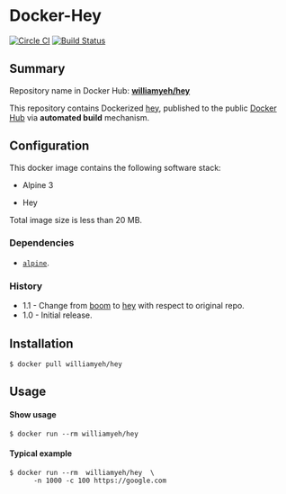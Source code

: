 Docker-Hey
============

[![Circle CI](https://circleci.com/gh/William-Yeh/docker-hey.svg?style=shield)](https://circleci.com/gh/William-Yeh/docker-hey) [![Build Status](https://travis-ci.org/William-Yeh/docker-hey.svg?branch=master)](https://travis-ci.org/William-Yeh/docker-hey)


## Summary

Repository name in Docker Hub: **[williamyeh/hey](https://hub.docker.com/r/williamyeh/hey/)**

This repository contains Dockerized [hey](https://github.com/rakyll/hey), published to the public [Docker Hub](https://hub.docker.com/) via **automated build** mechanism.



## Configuration

This docker image contains the following software stack:

- Alpine 3

- Hey

Total image size is less than 20 MB.


### Dependencies

- [`alpine`](https://hub.docker.com/_/alpine).


### History

- 1.1 - Change from [boom](https://github.com/rakyll/boom) to [hey](https://github.com/rakyll/hey) with respect to original repo.
- 1.0 - Initial release.


## Installation

```
$ docker pull williamyeh/hey
```


## Usage


#### Show usage

```
$ docker run --rm williamyeh/hey
```


#### Typical example

```
$ docker run --rm  williamyeh/hey  \
      -n 1000 -c 100 https://google.com
```
